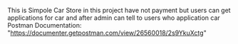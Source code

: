 This is Simpole Car Store in this project have not payment but users can get applications for car and after admin can tell to users who application car 
Postman Documentation: "https://documenter.getpostman.com/view/26560018/2s9YkuXctg"
